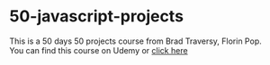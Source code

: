 # 50-javascript-projects

This is a 50 days 50 projects course from Brad Traversy, Florin Pop.
<br>
You can find this course on Udemy
or <a href="https://www.udemy.com/course/50-projects-50-days/">click here</a>
